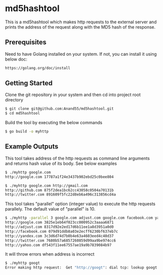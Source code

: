 # md5hashtool

This is a md5hashtool which makes http requests to the external server and prints the address of the request along with the MD5 hash of the response.

## Prerequisites

Need to have Golang installed on your system. If not, you can install it using below doc:

```bash
https://golang.org/doc/install
```

## Getting Started

Clone the git repository in your system and then cd into project root directory

```bash
$ git clone git@github.com:Anand55/md5hashtool.git
$ cd md5hashtool
```

Build the tool by executing the below commands

```bash
$ go build -o myhttp
```

## Example Outputs

This tool takes address of the http requests as command line arguments and returns hash value of its body. See below examples

```bash
$ ./myhttp google.com
http://google.com 17787a1f24e3437b902ebd25c0bee804
```

```bash
$ ./myhttp google.com http://gmail.com
http://github.com 875f2dea1bc62cc43058c0504a70131b
http://twitter.com 891609f5fc22d8eb6a496c313856cd4a
```

This tool takes "parallel" option (integer value) to execute the http requests parallely. The default value of "parallel" is 10.

```bash
$ ./myhttp -parallel 3 google.com adjust.com google.com facebook.com yahoo.com yandex.com twitter.com
http://google.com 3825e1eb64f023cc000952c3aaaa6871
http://adjust.com 8317d92e2ed17d6b11ee1a8d3951a0d0
http://facebook.com 079d91ddb8a03e2ecff6230bf637eb7c
http://yandex.com 3c3d6d74d7b0b4e63a4603eed4c40d37
http://twitter.com 7680b57a6857260859d99aa9be974cc6
http://yahoo.com df543f11ee67557ae19a9b7839084b97
```

It will throw errors when address is incorrect

```bash
$ ./myhttp googt
Error making http request:  Get "http://googt": dial tcp: lookup googt: Temporary failure in name resolution
```
